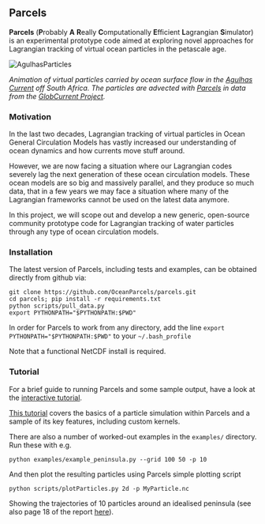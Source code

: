 ## Parcels

**Parcels** (**P**robably **A** **R**eally **C**omputationally
**E**fficient **L**agrangian **S**imulator) is an experimental
prototype code aimed at exploring novel approaches for Lagrangian
tracking of virtual ocean particles in the petascale age.

![AgulhasParticles](http://oceanparcels.org/animated-gifs/globcurrent_fullyseeded.gif)

*Animation of virtual particles carried by ocean surface flow in the [Agulhas Current](https://en.wikipedia.org/wiki/Agulhas_Current) off South Africa. The particles are advected with [Parcels](http://oceanparcels.org/) in data from the [GlobCurrent Project](http://globcurrent.ifremer.fr/products-data/products-overview).*

### Motivation

In the last two decades, Lagrangian tracking of virtual particles in Ocean General Circulation Models has vastly increased our understanding of ocean dynamics and how currents move stuff around.

However, we are now facing a situation where our Lagrangian codes severely lag the next generation of these ocean circulation models. These ocean models are so big and massively parallel, and they produce so much data, that in a few years we may face a situation where many of the Lagrangian frameworks cannot be used on the latest data anymore.

In this project, we will scope out and develop a new generic, open-source community prototype code for Lagrangian tracking of water particles through any type of ocean circulation models. 

### Installation

The latest version of Parcels, including tests and examples, can be
obtained directly from github via:
```
git clone https://github.com/OceanParcels/parcels.git
cd parcels; pip install -r requirements.txt
python scripts/pull_data.py
export PYTHONPATH="$PYTHONPATH:$PWD"
```
In order for Parcels to work from any directory, add the line 
`export PYTHONPATH="$PYTHONPATH:$PWD"` to your `~/.bash_profile`

Note that a functional NetCDF install is required.

### Tutorial

For a brief guide to running Parcels and some sample output, have a look at the [interactive tutorial](http://nbviewer.jupyter.org/github/OceanParcels/parcels/blob/master/examples/Parcelstutorial.ipynb).

[This tutorial](http://nbviewer.jupyter.org/github/OceanParcels/parcels/blob/master/examples/Parcelstutorial.ipynb) covers the basics of a particle simulation within Parcels and a sample of its key features, including custom kernels.

There are also a number of worked-out examples in the `examples/` directory. Run these with e.g.
```
python examples/example_peninsula.py --grid 100 50 -p 10
```
And then plot the resulting particles using Parcels simple plotting script
```
python scripts/plotParticles.py 2d -p MyParticle.nc
```
Showing the trajectories of 10 particles around an idealised peninsula (see also page 18 of the report [here](http://archimer.ifremer.fr/doc/00157/26792/24888.pdf)).